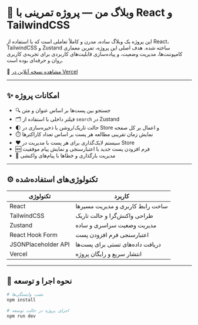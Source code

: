 # 📝 وبلاگ من — پروژه تمرینی با React و TailwindCSS

این پروژه یک وبلاگ ساده، مدرن و کاملاً تعاملی است که با استفاده از React، TailwindCSS و Zustand ساخته شده. هدف اصلی این پروژه، تمرین معماری کامپوننت‌ها، مدیریت وضعیت، و پیاده‌سازی قابلیت‌های کاربردی برای تجربه‌ی کاربری روان و حرفه‌ای بوده است.

🔗 [مشاهده نسخه آنلاین در Vercel](https://my-blog-zeta-lilac.vercel.app/)

---

## ✨ امکانات پروژه

- 🔍 جستجو بین پست‌ها بر اساس عنوان و متن
- 🗂️ فیلتر داخلی با استفاده از `search` در Zustand
- 🌓 حالت تاریک/روشن با ذخیره‌سازی در Store و اعمال بر کل صفحه
- ⏱️ نمایش زمان تقریبی مطالعه هر پست بر اساس تعداد کاراکترها
- ❤️ سیستم لایک‌گذاری برای هر پست با مدیریت در Store
- 🆕 فرم افزودن پست جدید با اعتبارسنجی و نمایش پیام موفقیت
- 🚦 مدیریت بارگذاری و خطاها با پیام‌های واکنشی

---

## ⚙️ تکنولوژی‌های استفاده‌شده

| تکنولوژی | کاربرد |
|----------|--------|
| React | ساخت رابط کاربری و مدیریت مسیرها |
| TailwindCSS | طراحی واکنش‌گرا و حالت تاریک |
| Zustand | مدیریت وضعیت سراسری و ساده |
| React Hook Form | اعتبارسنجی فرم افزودن پست |
| JSONPlaceholder API | دریافت داده‌های تستی برای پست‌ها |
| Vercel | انتشار سریع و رایگان پروژه |

---


## 🚀 نحوه اجرا و توسعه

```bash
# نصب وابستگی‌ها
npm install

# اجرای پروژه در حالت توسعه
npm run dev


